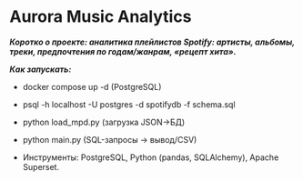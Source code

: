 # Aurora Music Analytics

***Коротко о проекте: аналитика плейлистов Spotify: артисты, альбомы, треки, предпочтения по годам/жанрам, «рецепт хита».***

***Как запускать:***

- docker compose up -d (PostgreSQL)

- psql -h localhost -U postgres -d spotifydb -f schema.sql

- python load_mpd.py (загрузка JSON→БД)

- python main.py (SQL-запросы → вывод/CSV)

- Инструменты: PostgreSQL, Python (pandas, SQLAlchemy), Apache Superset.
